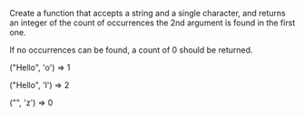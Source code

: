 Create a function that accepts a string and a single character, and returns an integer of the count of occurrences the 2nd argument is found in the first one.

If no occurrences can be found, a count of 0 should be returned.

("Hello", 'o')  =>  1

("Hello", 'l')  =>  2

("", 'z')       =>  0
